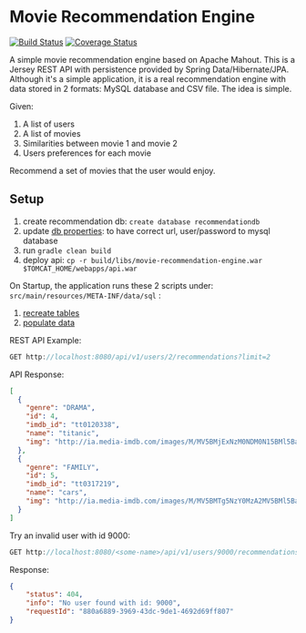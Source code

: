 Movie Recommendation Engine
=====================================
[![Build Status](https://travis-ci.org/julesbond007/movie-recommendation-api.svg?branch=master)](https://travis-ci.org/julesbond007/movie-recommendation-api)
[![Coverage Status](https://coveralls.io/repos/github/julesbond007/movie-recommendation-engine/badge.svg?branch=master)](https://coveralls.io/github/julesbond007/movie-recommendation-engine?branch=master)

A simple movie recommendation engine based on Apache Mahout.  This is a Jersey REST API with persistence provided by Spring Data/Hibernate/JPA.  Although it's a simple application, it is a real recommendation engine with data stored in 2 formats:
MySQL database and CSV file.  The idea is simple.

Given:

<ol>
    <li> A list of users</li>
    <li> A list of movies</li>
    <li> Similarities between movie 1 and movie 2</li>
    <li> Users preferences for each movie</li>
</ol>

Recommend a set of movies that the user would enjoy.

Setup
-------
1. create recommendation db: `create database recommendationdb`
2. update [db properties](https://github.com/julesbond007/movie-recommendation-engine/blob/master/src/main/resources/META-INF/properties/db.properties): to have correct url, user/password to mysql database
3. run `gradle clean build`
4. deploy api: `cp -r build/libs/movie-recommendation-engine.war $TOMCAT_HOME/webapps/api.war`

On Startup, the application runs these 2 scripts under: `src/main/resources/META-INF/data/sql` :

1. [recreate tables](https://github.com/julesbond007/movie-recommendation-engine/blob/master/src/main/resources/META-INF/data/sql/ddl.sql)
2. [populate data](https://github.com/julesbond007/movie-recommendation-engine/blob/master/src/main/resources/META-INF/data/sql/init.sql)

REST API Example:
```java
GET http://localhost:8080/api/v1/users/2/recommendations?limit=2
```

API Response:
```json
[
  {
    "genre": "DRAMA",
    "id": 4,
    "imdb_id": "tt0120338",
    "name": "titanic",
    "img": "http://ia.media-imdb.com/images/M/MV5BMjExNzM0NDM0N15BMl5BanBnXkFtZTcwMzkxOTUwNw@@._V1_SX300.jpg"
  },
  {
    "genre": "FAMILY",
    "id": 5,
    "imdb_id": "tt0317219",
    "name": "cars",
    "img": "http://ia.media-imdb.com/images/M/MV5BMTg5NzY0MzA2MV5BMl5BanBnXkFtZTYwNDc3NTc2._V1_SX300.jpg"
  }
]
```

Try an invalid user with id 9000:
```java
GET http://localhost:8080/<some-name>/api/v1/users/9000/recommendations?limit=2
```

Response:
```json
{
    "status": 404,
    "info": "No user found with id: 9000",
    "requestId": "880a6889-3969-43dc-9de1-4692d69ff807"
}
```




